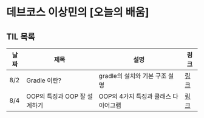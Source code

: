# 데브코스 이상민의 [오늘의 배움]

## TIL 목록

|날짜|제목|설명|링크|
|---|---|---|---|
|8/2|Gradle 이란?|gradle의 설치와 기본 구조 설명|[링크](https://velog.io/@sangmin7648/Gradle-%EC%9D%B4%EB%9E%80)|
|8/4|OOP의 특징과 OOP 잘 설계하기|OOP의 4가지 특징과 클래스 다이어그램|[링크](https://velog.io/@sangmin7648/OOP%EC%9D%98-%ED%8A%B9%EC%A7%95%EA%B3%BC-OOP-%EC%9E%98-%EC%84%A4%EA%B3%84%ED%95%98%EA%B8%B0)|
